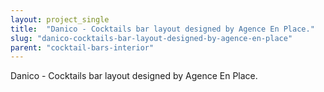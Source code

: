 ```yaml
---
layout: project_single
title:  "Danico - Cocktails bar layout designed by Agence En Place."
slug: "danico-cocktails-bar-layout-designed-by-agence-en-place"
parent: "cocktail-bars-interior"
---
```

Danico - Cocktails bar layout designed by Agence En Place.